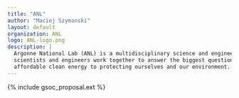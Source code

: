 ```yaml
---
title: "ANL"
author: "Maciej Szymanski"
layout: default
organization: ANL
logo: ANL-logo.png
description: |
  Argonne National Lab (ANL) is a multidisciplinary science and engineering research center, where talented 
  scientists and engineers work together to answer the biggest questions facing humanity, from how to obtain 
  affordable clean energy to protecting ourselves and our environment.
---
```


{% include gsoc_proposal.ext %}
